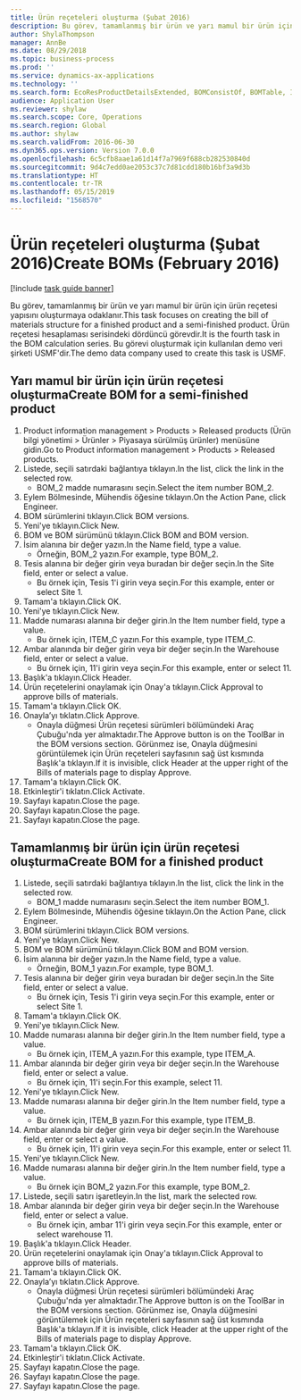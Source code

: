 ```yaml
---
title: Ürün reçeteleri oluşturma (Şubat 2016)
description: Bu görev, tamamlanmış bir ürün ve yarı mamul bir ürün için ürün reçetesi yapısını oluşturmaya odaklanır.
author: ShylaThompson
manager: AnnBe
ms.date: 08/29/2018
ms.topic: business-process
ms.prod: ''
ms.service: dynamics-ax-applications
ms.technology: ''
ms.search.form: EcoResProductDetailsExtended, BOMConsistOf, BOMTable, InventLocationIdLookup
audience: Application User
ms.reviewer: shylaw
ms.search.scope: Core, Operations
ms.search.region: Global
ms.author: shylaw
ms.search.validFrom: 2016-06-30
ms.dyn365.ops.version: Version 7.0.0
ms.openlocfilehash: 6c5cfb8aae1a61d14f7a7969f688cb282530840d
ms.sourcegitcommit: 9d4c7edd0ae2053c37c7d81cdd180b16bf3a9d3b
ms.translationtype: HT
ms.contentlocale: tr-TR
ms.lasthandoff: 05/15/2019
ms.locfileid: "1568570"
---
```

# <a name="create-boms-february-2016"></a><span data-ttu-id="72d52-103">Ürün reçeteleri oluşturma (Şubat 2016)</span><span class="sxs-lookup"><span data-stu-id="72d52-103">Create BOMs (February 2016)</span></span>

[!include [task guide banner](../../includes/task-guide-banner.md)]

<span data-ttu-id="72d52-104">Bu görev, tamamlanmış bir ürün ve yarı mamul bir ürün için ürün reçetesi yapısını oluşturmaya odaklanır.</span><span class="sxs-lookup"><span data-stu-id="72d52-104">This task focuses on creating the bill of materials structure for a finished product and a semi-finished product.</span></span> <span data-ttu-id="72d52-105">Ürün reçetesi hesaplaması serisindeki dördüncü görevdir.</span><span class="sxs-lookup"><span data-stu-id="72d52-105">It is the fourth task in the BOM calculation series.</span></span> <span data-ttu-id="72d52-106">Bu görevi oluşturmak için kullanılan demo veri şirketi USMF'dir.</span><span class="sxs-lookup"><span data-stu-id="72d52-106">The demo data company used to create this task is USMF.</span></span>


## <a name="create-bom-for-a-semi-finished-product"></a><span data-ttu-id="72d52-107">Yarı mamul bir ürün için ürün reçetesi oluşturma</span><span class="sxs-lookup"><span data-stu-id="72d52-107">Create BOM for a semi-finished product</span></span>
1. <span data-ttu-id="72d52-108">Product information management > Products > Released products (Ürün bilgi yönetimi > Ürünler > Piyasaya sürülmüş ürünler) menüsüne gidin.</span><span class="sxs-lookup"><span data-stu-id="72d52-108">Go to Product information management > Products > Released products.</span></span>
2. <span data-ttu-id="72d52-109">Listede, seçili satırdaki bağlantıya tıklayın.</span><span class="sxs-lookup"><span data-stu-id="72d52-109">In the list, click the link in the selected row.</span></span>
    * <span data-ttu-id="72d52-110">BOM_2 madde numarasını seçin.</span><span class="sxs-lookup"><span data-stu-id="72d52-110">Select the item number BOM_2.</span></span>  
3. <span data-ttu-id="72d52-111">Eylem Bölmesinde, Mühendis öğesine tıklayın.</span><span class="sxs-lookup"><span data-stu-id="72d52-111">On the Action Pane, click Engineer.</span></span>
4. <span data-ttu-id="72d52-112">BOM sürümlerini tıklayın.</span><span class="sxs-lookup"><span data-stu-id="72d52-112">Click BOM versions.</span></span>
5. <span data-ttu-id="72d52-113">Yeni'ye tıklayın.</span><span class="sxs-lookup"><span data-stu-id="72d52-113">Click New.</span></span>
6. <span data-ttu-id="72d52-114">BOM ve BOM sürümünü tıklayın.</span><span class="sxs-lookup"><span data-stu-id="72d52-114">Click BOM and BOM version.</span></span>
7. <span data-ttu-id="72d52-115">İsim alanına bir değer yazın.</span><span class="sxs-lookup"><span data-stu-id="72d52-115">In the Name field, type a value.</span></span>
    * <span data-ttu-id="72d52-116">Örneğin, BOM_2 yazın.</span><span class="sxs-lookup"><span data-stu-id="72d52-116">For example, type BOM_2.</span></span>  
8. <span data-ttu-id="72d52-117">Tesis alanına bir değer girin veya buradan bir değer seçin.</span><span class="sxs-lookup"><span data-stu-id="72d52-117">In the Site field, enter or select a value.</span></span>
    * <span data-ttu-id="72d52-118">Bu örnek için, Tesis 1'i girin veya seçin.</span><span class="sxs-lookup"><span data-stu-id="72d52-118">For this example, enter or select Site 1.</span></span>  
9. <span data-ttu-id="72d52-119">Tamam'a tıklayın.</span><span class="sxs-lookup"><span data-stu-id="72d52-119">Click OK.</span></span>
10. <span data-ttu-id="72d52-120">Yeni'ye tıklayın.</span><span class="sxs-lookup"><span data-stu-id="72d52-120">Click New.</span></span>
11. <span data-ttu-id="72d52-121">Madde numarası alanına bir değer girin.</span><span class="sxs-lookup"><span data-stu-id="72d52-121">In the Item number field, type a value.</span></span>
    * <span data-ttu-id="72d52-122">Bu örnek için, ITEM_C yazın.</span><span class="sxs-lookup"><span data-stu-id="72d52-122">For this example, type ITEM_C.</span></span>  
12. <span data-ttu-id="72d52-123">Ambar alanında bir değer girin veya bir değer seçin.</span><span class="sxs-lookup"><span data-stu-id="72d52-123">In the Warehouse field, enter or select a value.</span></span>
    * <span data-ttu-id="72d52-124">Bu örnek için, 11'i girin veya seçin.</span><span class="sxs-lookup"><span data-stu-id="72d52-124">For this example, enter or select 11.</span></span>  
13. <span data-ttu-id="72d52-125">Başlık'a tıklayın.</span><span class="sxs-lookup"><span data-stu-id="72d52-125">Click Header.</span></span>
14. <span data-ttu-id="72d52-126">Ürün reçetelerini onaylamak için Onay'a tıklayın.</span><span class="sxs-lookup"><span data-stu-id="72d52-126">Click Approval to approve bills of materials.</span></span>
15. <span data-ttu-id="72d52-127">Tamam'a tıklayın.</span><span class="sxs-lookup"><span data-stu-id="72d52-127">Click OK.</span></span>
16. <span data-ttu-id="72d52-128">Onayla’yı tıklatın.</span><span class="sxs-lookup"><span data-stu-id="72d52-128">Click Approve.</span></span>
    * <span data-ttu-id="72d52-129">Onayla düğmesi Ürün reçetesi sürümleri bölümündeki Araç Çubuğu'nda yer almaktadır.</span><span class="sxs-lookup"><span data-stu-id="72d52-129">The Approve button is on the ToolBar in the  BOM versions section.</span></span> <span data-ttu-id="72d52-130">Görünmez ise, Onayla düğmesini görüntülemek için Ürün reçeteleri sayfasının sağ üst kısmında Başlık'a tıklayın.</span><span class="sxs-lookup"><span data-stu-id="72d52-130">If it is invisible, click Header at the upper right of the Bills of materials page to display Approve.</span></span>  
17. <span data-ttu-id="72d52-131">Tamam'a tıklayın.</span><span class="sxs-lookup"><span data-stu-id="72d52-131">Click OK.</span></span>
18. <span data-ttu-id="72d52-132">Etkinleştir'i tıklatın.</span><span class="sxs-lookup"><span data-stu-id="72d52-132">Click Activate.</span></span>
19. <span data-ttu-id="72d52-133">Sayfayı kapatın.</span><span class="sxs-lookup"><span data-stu-id="72d52-133">Close the page.</span></span>
20. <span data-ttu-id="72d52-134">Sayfayı kapatın.</span><span class="sxs-lookup"><span data-stu-id="72d52-134">Close the page.</span></span>
21. <span data-ttu-id="72d52-135">Sayfayı kapatın.</span><span class="sxs-lookup"><span data-stu-id="72d52-135">Close the page.</span></span>

## <a name="create-bom-for-a-finished-product"></a><span data-ttu-id="72d52-136">Tamamlanmış bir ürün için ürün reçetesi oluşturma</span><span class="sxs-lookup"><span data-stu-id="72d52-136">Create BOM for a finished product</span></span>
1. <span data-ttu-id="72d52-137">Listede, seçili satırdaki bağlantıya tıklayın.</span><span class="sxs-lookup"><span data-stu-id="72d52-137">In the list, click the link in the selected row.</span></span>
    * <span data-ttu-id="72d52-138">BOM_1 madde numarasını seçin.</span><span class="sxs-lookup"><span data-stu-id="72d52-138">Select the item number BOM_1.</span></span>  
2. <span data-ttu-id="72d52-139">Eylem Bölmesinde, Mühendis öğesine tıklayın.</span><span class="sxs-lookup"><span data-stu-id="72d52-139">On the Action Pane, click Engineer.</span></span>
3. <span data-ttu-id="72d52-140">BOM sürümlerini tıklayın.</span><span class="sxs-lookup"><span data-stu-id="72d52-140">Click BOM versions.</span></span>
4. <span data-ttu-id="72d52-141">Yeni'ye tıklayın.</span><span class="sxs-lookup"><span data-stu-id="72d52-141">Click New.</span></span>
5. <span data-ttu-id="72d52-142">BOM ve BOM sürümünü tıklayın.</span><span class="sxs-lookup"><span data-stu-id="72d52-142">Click BOM and BOM version.</span></span>
6. <span data-ttu-id="72d52-143">İsim alanına bir değer yazın.</span><span class="sxs-lookup"><span data-stu-id="72d52-143">In the Name field, type a value.</span></span>
    * <span data-ttu-id="72d52-144">Örneğin, BOM_1 yazın.</span><span class="sxs-lookup"><span data-stu-id="72d52-144">For example, type BOM_1.</span></span>  
7. <span data-ttu-id="72d52-145">Tesis alanına bir değer girin veya buradan bir değer seçin.</span><span class="sxs-lookup"><span data-stu-id="72d52-145">In the Site field, enter or select a value.</span></span>
    * <span data-ttu-id="72d52-146">Bu örnek için, Tesis 1'i girin veya seçin.</span><span class="sxs-lookup"><span data-stu-id="72d52-146">For this example, enter or select Site 1.</span></span>  
8. <span data-ttu-id="72d52-147">Tamam'a tıklayın.</span><span class="sxs-lookup"><span data-stu-id="72d52-147">Click OK.</span></span>
9. <span data-ttu-id="72d52-148">Yeni'ye tıklayın.</span><span class="sxs-lookup"><span data-stu-id="72d52-148">Click New.</span></span>
10. <span data-ttu-id="72d52-149">Madde numarası alanına bir değer girin.</span><span class="sxs-lookup"><span data-stu-id="72d52-149">In the Item number field, type a value.</span></span>
    * <span data-ttu-id="72d52-150">Bu örnek için, ITEM_A yazın.</span><span class="sxs-lookup"><span data-stu-id="72d52-150">For this example, type ITEM_A.</span></span>  
11. <span data-ttu-id="72d52-151">Ambar alanında bir değer girin veya bir değer seçin.</span><span class="sxs-lookup"><span data-stu-id="72d52-151">In the Warehouse field, enter or select a value.</span></span>
    * <span data-ttu-id="72d52-152">Bu örnek için, 11'i seçin.</span><span class="sxs-lookup"><span data-stu-id="72d52-152">For this example, select 11.</span></span>  
12. <span data-ttu-id="72d52-153">Yeni'ye tıklayın.</span><span class="sxs-lookup"><span data-stu-id="72d52-153">Click New.</span></span>
13. <span data-ttu-id="72d52-154">Madde numarası alanına bir değer girin.</span><span class="sxs-lookup"><span data-stu-id="72d52-154">In the Item number field, type a value.</span></span>
    * <span data-ttu-id="72d52-155">Bu örnek için, ITEM_B yazın.</span><span class="sxs-lookup"><span data-stu-id="72d52-155">For this example, type ITEM_B.</span></span>  
14. <span data-ttu-id="72d52-156">Ambar alanında bir değer girin veya bir değer seçin.</span><span class="sxs-lookup"><span data-stu-id="72d52-156">In the Warehouse field, enter or select a value.</span></span>
    * <span data-ttu-id="72d52-157">Bu örnek için, 11'i girin veya seçin.</span><span class="sxs-lookup"><span data-stu-id="72d52-157">For this example, enter or select 11.</span></span>  
15. <span data-ttu-id="72d52-158">Yeni'ye tıklayın.</span><span class="sxs-lookup"><span data-stu-id="72d52-158">Click New.</span></span>
16. <span data-ttu-id="72d52-159">Madde numarası alanına bir değer girin.</span><span class="sxs-lookup"><span data-stu-id="72d52-159">In the Item number field, type a value.</span></span>
    * <span data-ttu-id="72d52-160">Bu örnek için BOM_2 yazın.</span><span class="sxs-lookup"><span data-stu-id="72d52-160">For this example, type BOM_2.</span></span>  
17. <span data-ttu-id="72d52-161">Listede, seçili satırı işaretleyin.</span><span class="sxs-lookup"><span data-stu-id="72d52-161">In the list, mark the selected row.</span></span>
18. <span data-ttu-id="72d52-162">Ambar alanında bir değer girin veya bir değer seçin.</span><span class="sxs-lookup"><span data-stu-id="72d52-162">In the Warehouse field, enter or select a value.</span></span>
    * <span data-ttu-id="72d52-163">Bu örnek için, ambar 11'i girin veya seçin.</span><span class="sxs-lookup"><span data-stu-id="72d52-163">For this example, enter or select warehouse 11.</span></span>  
19. <span data-ttu-id="72d52-164">Başlık'a tıklayın.</span><span class="sxs-lookup"><span data-stu-id="72d52-164">Click Header.</span></span>
20. <span data-ttu-id="72d52-165">Ürün reçetelerini onaylamak için Onay'a tıklayın.</span><span class="sxs-lookup"><span data-stu-id="72d52-165">Click Approval to approve bills of materials.</span></span>
21. <span data-ttu-id="72d52-166">Tamam'a tıklayın.</span><span class="sxs-lookup"><span data-stu-id="72d52-166">Click OK.</span></span>
22. <span data-ttu-id="72d52-167">Onayla’yı tıklatın.</span><span class="sxs-lookup"><span data-stu-id="72d52-167">Click Approve.</span></span>
    * <span data-ttu-id="72d52-168">Onayla düğmesi Ürün reçetesi sürümleri bölümündeki Araç Çubuğu'nda yer almaktadır.</span><span class="sxs-lookup"><span data-stu-id="72d52-168">The Approve button is on the ToolBar in the  BOM versions section.</span></span> <span data-ttu-id="72d52-169">Görünmez ise, Onayla düğmesini görüntülemek için Ürün reçeteleri sayfasının sağ üst kısmında Başlık'a tıklayın.</span><span class="sxs-lookup"><span data-stu-id="72d52-169">If it is invisible, click Header at the upper right of the Bills of materials page to display Approve.</span></span>  
23. <span data-ttu-id="72d52-170">Tamam'a tıklayın.</span><span class="sxs-lookup"><span data-stu-id="72d52-170">Click OK.</span></span>
24. <span data-ttu-id="72d52-171">Etkinleştir'i tıklatın.</span><span class="sxs-lookup"><span data-stu-id="72d52-171">Click Activate.</span></span>
25. <span data-ttu-id="72d52-172">Sayfayı kapatın.</span><span class="sxs-lookup"><span data-stu-id="72d52-172">Close the page.</span></span>
26. <span data-ttu-id="72d52-173">Sayfayı kapatın.</span><span class="sxs-lookup"><span data-stu-id="72d52-173">Close the page.</span></span>
27. <span data-ttu-id="72d52-174">Sayfayı kapatın.</span><span class="sxs-lookup"><span data-stu-id="72d52-174">Close the page.</span></span>

